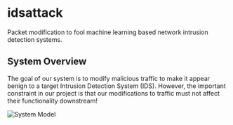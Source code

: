 # idsattack
Packet modification to fool machine learning based network intrusion detection systems.

## System Overview
The goal of our system is to modify malicious traffic to make it appear benign to a target Intrusion Detection System (IDS). 
However, the important constraint in our project is that our modifications to traffic must not affect their functionality downstream!

![System Model](../figures/system_model.drawio.png)
